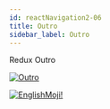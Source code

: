 ```yaml
---
id: reactNavigation2-06
title: Outro
sidebar_label: Outro
---
```


Redux Outro

[![Outro](/img/rn2/06.gif)](https://youtu.be/ruFyk3cds34)

[![EnglishMoji!](/img/logo/englishmoji.png)](https://link-to.app/xvh7Ush9kl)
